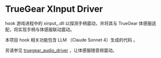 # TrueGear XInput Driver

hook 游戏进程中的 xinput_.dll 以探测手柄震动，并将其与 TrueGear 体感服适配，将实现手柄与体感服联动震动。 

本项目 hook 相关功能包含 LLM （Claude Sonnet 4）生成的代码  。

另请参见 [truegear_audio_driver](https://github.com/xkeyC/truegear_audio_driver) ，让体感服随音频震动。